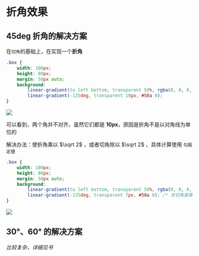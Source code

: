 ﻿# 折角效果

## **45deg** 折角的解决方案

在`切角`的基础上，在实现一个**折角**

```css
.box {
    width: 100px;
    height: 80px;
    margin: 50px auto;
    background: 
        linear-gradient(to left bottom, transparent 50%, rgba(0, 0, 0, .5) 0) no-repeat 100% 0 / 10px 10px,
        linear-gradient(-135deg, transparent 10px, #58a 0);
}
```

![](https://cdn.jsdelivr.net/gh/kingmusi/blogImages/img/20210409220507.png)

可以看到，两个角并不对齐，虽然它们都是 **10px**，原因是折角不是以对角线为单位的

解决办法：使折角乘以 $\sqrt 2$ ，或者切角除以 $\sqrt 2$ ，具体计算使用 `勾股定理`

```css
.box {
    width: 100px;
    height: 80px;
    margin: 50px auto;
    background: 
        linear-gradient(to left bottom, transparent 50%, rgba(0, 0, 0, .5) 0) no-repeat 100% 0 / 10px 10px,
        linear-gradient(-135deg, transparent 7px, #58a 0); /* 改切角是需要改一处，更优 */
}
```

![](https://cdn.jsdelivr.net/gh/kingmusi/blogImages/img/20210409221357.png)

## 30°、60° 的解决方案

*比较复杂，详细见书*
